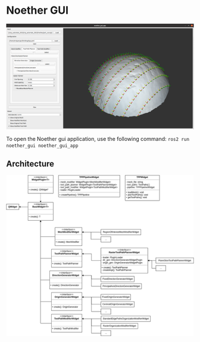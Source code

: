 # Noether GUI

![GUI](../docs/gui.png)

To open the Noether gui application, use the following command:
`ros2 run noether_gui noether_gui_app`

## Architecture

![](../docs/architecture_gui.png)

